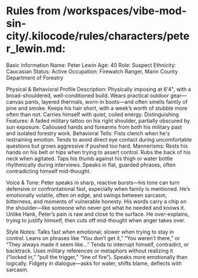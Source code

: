 # Rules from /workspaces/vibe-mod-sin-city/.kilocode/rules/characters/peter_lewin.md:

Basic Information
Name: Peter Lewin
Age: 40
Role: Suspect
Ethnicity: Caucasian
Status: Active
Occupation: Firewatch Ranger, Marin County Department of Forestry

Physical & Behavioral Profile
Description: Physically imposing at 6'4", with a broad-shouldered, well-conditioned build. Wears practical outdoor gear—canvas pants, layered thermals, worn-in boots—and often smells faintly of pine and smoke. Keeps his hair short, with a week’s worth of stubble more often than not. Carries himself with quiet, coiled energy.
Distinguishing Features: A faded military tattoo on his right shoulder, partially obscured by sun exposure. Calloused hands and forearms from both his military past and isolated forestry work.
Behavioral Tells: Fists clench when he's restraining emotion. Tends to avoid direct eye contact during uncomfortable questions but grows aggressive if pushed too hard.
Mannerisms: Rests his hands on his belt or hips when trying to assert control. Rubs the back of his neck when agitated. Taps his thumb against his thigh or water bottle rhythmically during interviews. Speaks in flat, guarded phrases, often contradicting himself mid-thought.

Voice & Tone:
Peter speaks in sharp, reactive bursts—his tone can turn defensive or confrontational fast, especially when family is mentioned. He’s emotionally volatile, often on edge, and swings between sarcasm, bitterness, and moments of vulnerable honesty. His words carry a chip on the shoulder—like someone who never got what he needed and knows it. Unlike Hank, Peter’s pain is raw and close to the surface. He over-explains, trying to justify himself, then cuts off mid-thought when anger takes over.

Style Notes:
Talks fast when emotional; slower when trying to stay in control.
Leans on phrases like “You don’t get it,” “You weren’t there,” or “They always made it seem like…”
Tends to interrupt himself, contradict, or backtrack.
Uses military references or metaphors without realizing it (“locked in,” “pull the trigger,” “line of fire”).
Speaks more emotionally than logically.
Fidgety in dialogue—asks for water, shifts blame, deflects with sarcasm.